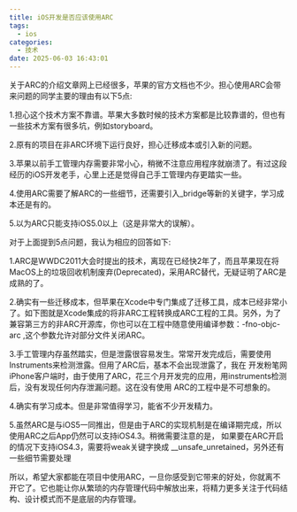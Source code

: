 ```yaml
---
title: iOS开发是否应该使用ARC
tags:
  - ios
categories:
  - 技术
date: 2025-06-03 16:43:01
---
```

关于ARC的介绍文章网上已经很多，苹果的官方文档也不少。担心使用ARC会带来问题的同学主要的理由有以下5点:

1.担心这个技术方案不靠谱。苹果大多数时候的技术方案都是比较靠谱的，但也有一些技术方案有很多坑，例如storyboard。


2.原有的项目在非ARC环境下运行良好，担心迁移成本或引入新的问题。


3.苹果以前手工管理内存需要非常小心，稍微不注意应用程序就崩溃了。有过这段经历的iOS开发老手，心里上还是觉得自己手工管理内存更踏实一些。


4.使用ARC需要了解ARC的一些细节，还需要引入_bridge等新的关键字，学习成本还是有的。


5.以为ARC只能支持iOS5.0以上（这是非常大的误解）。


对于上面提到5点问题，我认为相应的回答如下:

1.ARC是WWDC2011大会时提出的技术，离现在已经快2年了，而且苹果现在将MacOS上的垃圾回收机制废弃(Deprecated)，采用ARC替代，无疑证明了ARC是成熟的了。


2.确实有一些迁移成本，但苹果在Xcode中专门集成了迁移工具，成本已经非常小了。如下图就是Xcode集成的将非ARC工程转换成ARC工程的工具。另外，为了兼容第三方的非ARC开源库，你也可以在工程中随意使用编译参数：-fno-objc-arc ,这个参数允许对部分文件关闭ARC。



3.手工管理内存虽然踏实，但是泄露很容易发生。常常开发完成后，需要使用Instruments来检测泄露。但用了ARC后，基本不会出现泄露了，我在 开发粉笔网iPhone客户端时，由于使用了ARC，花三个月开发完的应用，用instruments检测后，没有发现任何内存泄漏问题。这在没有使用 ARC的工程中是不可想象的。


4.确实有学习成本。但是非常值得学习，能省不少开发精力。

 

5.虽然ARC是与iOS5一同推出，但是由于ARC的实现机制是在编译期完成，所以使用ARC之后App仍然可以支持iOS4.3。稍微需要注意的是， 如果要在ARC开启的情况下支持iOS4.3，需要将weak关键字换成 __unsafe_unretained，另外还有一些细节需要处理

 

所以，希望大家都能在项目中使用ARC，一旦你感受到它带来的好处，你就离不开它了。它也能让你从繁琐的内存管理代码中解放出来，将精力更多关注于代码结构、设计模式而不是底层的内存管理。
